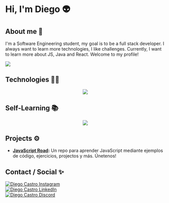 # Hi, I'm Diego 👽

## About me 👾
I'm a Software Engineering student, my goal is to be a full stack developer. I always want to learn more technologies, I like challenges. Currently, I want to learn more about JS, Java and React. Welcome to my profile!

![](https://github-readme-stats.vercel.app/api?username=diego17cp&show_icons=true&theme=tokyonight)

## Technologies 🧑‍💻
<p align="center">
  <a href="https://skillicons.dev">
    <img src="https://skillicons.dev/icons?i=html,css,mysql,git,github,python" />
  </a>
</p>

## Self-Learning 📚
<p align="center">
  <a href="https://skillicons.dev">
    <img src="https://skillicons.dev/icons?i=js,java,react" />
  </a>
</p>

## Projects ⚙️
- **[JavaScript Road](https://github.com/Diego17cp/JavaScript-Road):** Un repo para aprender JavaScript mediante ejemplos de código, ejercicios, projectos y más. Únetenos!

## Contact / Social ✨
<a href="https://www.instagram.com/diegxcp/">
  <img alt="Diego Castro Instagram" src="https://skillicons.dev/icons?i=instagram" />
</a><br>
<a href="https://www.linkedin.com/in/diego-castro-pastor">
  <img alt="Diego Castro LinkedIn" src="https://skillicons.dev/icons?i=linkedin" />
</a><br>
<a href="https://discordapp.com/users/749385031537131560">
  <img alt="Diego Castro Discord" src="https://skillicons.dev/icons?i=discord" />
</a>
<!--
**Diego17cp/Diego17cp** is a ✨ _special_ ✨ repository because its `README.md` (this file) appears on your GitHub profile.

Here are some ideas to get you started:

- 🔭 I’m currently working on ...
- 🌱 I’m currently learning ...
- 👯 I’m looking to collaborate on ...
- 🤔 I’m looking for help with ...
- 💬 Ask me about ...
- 📫 How to reach me: ...
- 😄 Pronouns: ...
- ⚡ Fun fact: ...
-->
